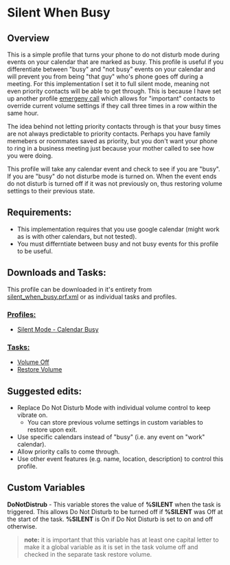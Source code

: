 # Silent When Busy  
## Overview    
This is a simple profile that turns your phone to do not disturb mode during events on your calendar that are marked as busy. 
This profile is useful if you differentiate between "busy" and "not busy" events on your calendar and will prevent you from being 
"that guy" who's phone goes off during a meeting. For this implementation I set it to full silent mode, meaning not even priority contacts 
will be able to get through. This is because I have set up another profile [emergeny call](https://github.com/paulfblack/tasker_profiles/tree/master/volume_controls/emergency_call) 
which allows for "important" contacts to override current volume settings if they call three times in a row within the same hour.  
  
The idea behind not letting priority contacts through is that your busy times are not always predictable to priority contacts. Perhaps you 
have family memebers or roommates saved as priority, but you don't want your phone to ring in a business meeting just because your mother 
called to see how you were doing.  
  
This profile will take any calendar event and check to see if you are "busy". If you are "busy" do not disturbe mode is turned on. 
When the event ends do not disturb is turned off if it was not previously on, thus restoring volume settings to their previous state.  
  
## Requirements:  
  
- This implementation requires that you use google calendar (might work as is with other calendars, but not tested).  
- You must differntiate between busy and not busy events for this profile to be useful.  
  
## Downloads and Tasks:  
  
This profile can be downloaded in it's entirety from [silent_when_busy.prf.xml](https://github.com/paulfblack/tasker_profiles/blob/master/volume_controls/silent_when_busy/silent_when_busy.prj.xml) or as individual tasks and profiles.  
  
### [Profiles:](https://github.com/paulfblack/tasker_profiles/tree/master/volume_controls/silent_when_busy/profiles)  
- [Silent Mode - Calendar Busy](https://github.com/paulfblack/tasker_profiles/blob/master/volume_controls/silent_when_busy/profiles/silent_mode_calendar_busy.prf.xml)  
  
### [Tasks:](https://github.com/paulfblack/tasker_profiles/tree/master/volume_controls/silent_when_busy/tasks)  
- [Volume Off](https://github.com/paulfblack/tasker_profiles/blob/master/volume_controls/silent_when_busy/tasks/volume_off.tsk.xml)  
- [Restore Volume](https://github.com/paulfblack/tasker_profiles/blob/master/volume_controls/silent_when_busy/tasks/restore_volume.tsk.xml)  
  
## Suggested edits:  
- Replace Do Not Disturb Mode with individual volume control to keep vibrate on.  
    + You can store previous volume settings in custom variables to restore upon exit.  
- Use specific calendars instead of "busy" (i.e. any event on "work" calendar).
- Allow priority calls to come through.
- Use other event features (e.g. name, location, description) to control this profile.  
  
## Custom Variables  
  
**DoNotDistrub** - This variable stores the value of **%SILENT** when the task is triggered. This allows Do Not Disturb to be 
turned off if **%SILENT** was Off at the start of the task. **%SILENT** is On if Do Not Disturb is set to on and off otherwise.  

> **note:** it is important that this variable has at least one capital letter to make it a global variable as it is set in the task volume off and checked in the separate task restore volume.  
